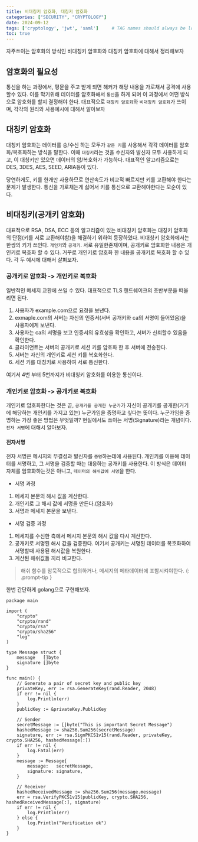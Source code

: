 ```yaml
---
title: 비대칭키 암호화, 대칭키 암호화
categories: ["SECURITY", "CRYPTOLOGY"]
date: 2024-09-12
tags: ['cryptology', 'jwt', 'saml']     # TAG names should always be lowercase
toc: true
---
```


자주쓰이는 암호화의 방식인 비대칭키 암호화와 대칭키 암호화에 대해서 정리해보자

## 암호화의 필요성

통신을 하는 과정에서, 평문을 주고 받게 되면 해커가 해당 내용을 가로채서 공격에 사용할수 있다. 이를 막기위해 데이터를 암호화해서 `통신`을 하게 되며 이 과정에서 어떤 방식으로 암호화를 할지 결정해야 한다. 대표적으로 `대칭키 암호화`와 `비대칭키 암호화`가 쓰이며, 각각의 원리와 사용예시에 대해서 알아보자

## 대칭키 암호화

대칭키 암호화는 데이터를 송/수신 하는 모두가 `같은 키`를 사용해서 각각 데이터를 암호화/복호화하는 방식을 말한다. 이때 `대칭키`라는 것을 수신자와 발신자 모두 사용하게 되고, 이 대칭키만 있으면 데이터의 암/복호화가 가능하다. 대표적인 알고리즘으로는 DES, 3DES, AES, SEED, ARIA등이 있다.

당연하게도, 키를 한개만 사용하므로 연산속도가 비교적 빠르지만 키를 교환해야 한다는 문제가 발생한다. 통신을 가로채는게 싫어서 키를 통신으로 교환해야한다는 모순이 있다.

## 비대칭키(공개키 암호화)

대표적으로 RSA, DSA, ECC 등의 알고리즘이 있는 비대칭키 암호화는 대칭키 암호화의 단점(키를 서로 교환해야함)을 해결하기 위하여 등장하였다. 비대칭키 암호화에서는 한쌍의 키가 쓰인다. `개인키`와 `공개키`. 서로 유일한존재이며, 공개키로 암호화한 내용은 개인키로 복호화 할 수 있다. 거꾸로 개인키로 암호화 한 내용을 공개키로 복호화 할 수 있다. 각 두 예시에 대해서 살펴보자.


### 공개키로 암호화 -> 개인키로 복호화

일반적인 메세지 교환에 쓰일 수 있다. 대표적으로 TLS 핸드쉐이크의 초반부분을 떠올리면 된다.

1. 사용자가 example.com으로 요청을 보낸다.
2. exmaple.com의 서버는 자신의 인증서(서버 공개키와 ca의 서명이 들어있음)을 사용자에게 보낸다.
3. 사용자는 ca의 서명을 보고 인증서의 유효성을 확인하고, 서버가 신뢰할수 있음을 확인한다.
4. 클라이언트는 서버의 공개키로 세션 키를 암호화 한 후 서버에 전송한다.
5. 서버는 자신의 개인키로 세션 키를 복호화한다.
6. 세션 키를 대칭키로 사용하여 서로 통신한다.

여기서 4번 부터 5번까지가 비대칭키 암호화를 이용한 통신이다.

### 개인키로 암호화 -> 공개키로 복호화

개인키로 암호화한다는 것은 곧, `공개키를 공개한 누군가`가 자신이 공개키를 공개한(거기에 해당하는 개인키를 가지고 있는) 누군가임을 증명하고 싶다는 뜻이다. 누군가임을 증명하는 가장 좋은 방법은 무엇일까? 현실에서도 쓰이는 서명(Signature)라는 개념이다. `전자 서명`에 대해서 알아보자.

#### 전자서명

전자 서명은 메시지의 무결성과 발신자를 `증명`하는데에 사용된다. 개인키를 이용해 데이터를 서명하고, 그 서명을 검증할 때는 대응하는 공개키를 사용한다. 이 방식은 데이터 자체를 암호화하는것은 아니고, `데이터의 해쉬값에 서명`을 한다.

* 서명 과정
1. 메세지 본문의 해시 값을 계산한다.
2. 개인키로 그 해시 값에 서명을 만든다.(암호화)
3. 서명과 메세지 본문을 보낸다.

* 서명 검증 과정
1. 메세지를 수신한 측에서 메시지 본문의 해시 값을 다시 계산한다.
2. 공개키로 서명된 해시 값을 검증한다. 여기서 공개키는 서명된 데이터를 복호화하여 서명할때 사용된 해시값을 복원한다.
3. 계산된 해쉬값들 끼리 비교한다.

> 해쉬 함수를 암묵적으로 합의하거나, 메세지의 메타데이터에 포함시켜야한다.
{: .prompt-tip }

한번 간단하게 golang으로 구현해보자.

```golang
package main

import (
	"crypto"
	"crypto/rand"
	"crypto/rsa"
	"crypto/sha256"
	"log"
)

type Message struct {
	message   []byte
	signature []byte
}

func main() {
	// Generate a pair of secret key and public key
	privateKey, err := rsa.GenerateKey(rand.Reader, 2048)
	if err != nil {
		log.Println(err)
	}
	publicKey := &privateKey.PublicKey

	// Sender
	secretMessage := []byte("This is important Secret Message")
	hashedMessage := sha256.Sum256(secretMessage)
	signature, err := rsa.SignPKCS1v15(rand.Reader, privateKey, crypto.SHA256, hashedMessage[:])
	if err != nil {
		log.Fatal(err)
	}
	message := Message{
		message:   secretMessage,
		signature: signature,
	}

	// Receiver
	hashedReceivedMessage := sha256.Sum256(message.message)
	err = rsa.VerifyPKCS1v15(publicKey, crypto.SHA256, hashedReceivedMessage[:], signature)
	if err != nil {
		log.Println(err)
	} else {
		log.Println("Verification ok")
	}
}
```